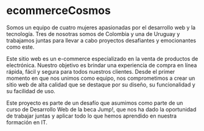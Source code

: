 # ecommerceCosmos
Somos un equipo de cuatro mujeres apasionadas por el desarrollo web y la tecnología. Tres de nosotras somos de Colombia y una de Uruguay y trabajamos juntas para llevar a cabo proyectos desafiantes y emocionantes como este.

Este sitio web es un e-commerce especializado en la venta de productos de electrónica. Nuestro objetivo es brindar una experiencia de compra en línea rápida, fácil y segura para todos nuestros clientes. Desde el primer momento en que nos unimos como equipo, nos comprometimos a crear un sitio web de alta calidad que se destaque por su diseño, su funcionalidad y su facilidad de uso.

Este proyecto es parte de un desafío que asumimos como parte de un curso de Desarrollo Web de la beca Jump!, que nos ha dado la oportunidad de trabajar juntas y aplicar todo lo que hemos aprendido en nuestra formación en IT. 
